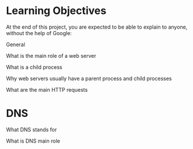 # Learning Objectives
At the end of this project, you are expected to be able to explain to anyone, without the help of Google:

General

What is the main role of a web server

What is a child process

Why web servers usually have a parent process and child processes

What are the main HTTP requests

# DNS

What DNS stands for

What is DNS main role

